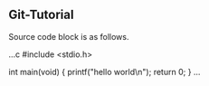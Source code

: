 ## Git-Tutorial

Source code block is as follows.

...c
#include <stdio.h>

int main(void)
{
  printf("hello world\n");
  return 0;
}
...
